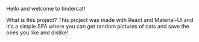 Hello and welcome to tindercat! 

What is this project? 
This project was made with React and Material-UI and it's a simple SPA where you can get random pictures of cats and save the ones you like and dislike!  
